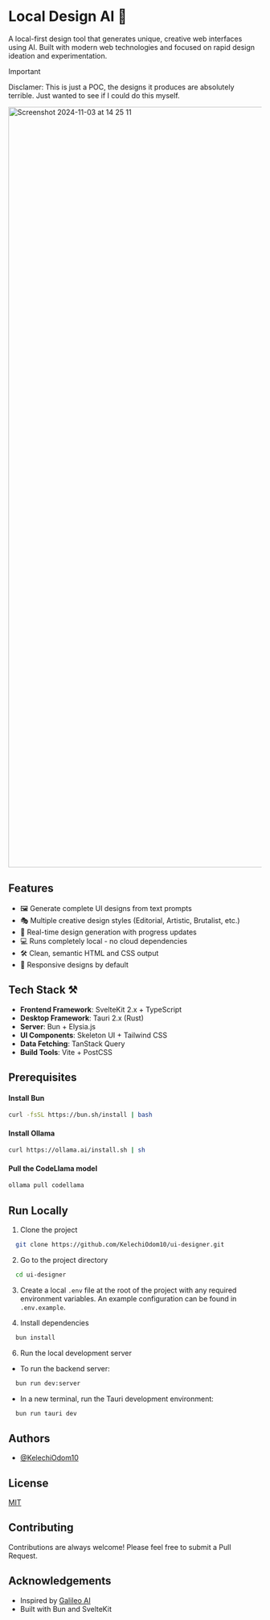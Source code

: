 # Local Design AI 🎨

A local-first design tool that generates unique, creative web interfaces using AI. Built with modern web technologies and focused on rapid design ideation and experimentation.

> [!IMPORTANT]
> Disclamer: This is just a POC, the designs it produces are absolutely terrible. Just wanted to see if I could do this myself.

<img width="1512" alt="Screenshot 2024-11-03 at 14 25 11" src="https://github.com/user-attachments/assets/088aaba2-9039-4177-ba82-ea73ecc50a95">

## Features

- 🖼️ Generate complete UI designs from text prompts
- 🎭 Multiple creative design styles (Editorial, Artistic, Brutalist, etc.)
- 🚀 Real-time design generation with progress updates
- 💻 Runs completely local - no cloud dependencies
- 🛠️ Clean, semantic HTML and CSS output
- 📱 Responsive designs by default

## Tech Stack ⚒️

- **Frontend Framework**: SvelteKit 2.x + TypeScript
- **Desktop Framework**: Tauri 2.x (Rust)
- **Server**: Bun + Elysia.js
- **UI Components**: Skeleton UI + Tailwind CSS
- **Data Fetching**: TanStack Query
- **Build Tools**: Vite + PostCSS

## Prerequisites

#### Install Bun

```bash
curl -fsSL https://bun.sh/install | bash
```

#### Install Ollama

```bash
curl https://ollama.ai/install.sh | sh
```

#### Pull the CodeLlama model

```bash
ollama pull codellama
```

## Run Locally

1. Clone the project

```bash
  git clone https://github.com/KelechiOdom10/ui-designer.git
```

2. Go to the project directory

```bash
  cd ui-designer
```

3. Create a local `.env` file at the root of the project with any required environment variables. An example configuration can be found in `.env.example`.
   &nbsp;

4. Install dependencies

```bash
  bun install
```

6. Run the local development server

- To run the backend server:

```bash
  bun run dev:server
```

- In a new terminal, run the Tauri development environment:

```bash
  bun run tauri dev
```

## Authors

- [@KelechiOdom10](https://github.com/KelechiOdom10)

## License

[MIT](https://choosealicense.com/licenses/mit/)

## Contributing

Contributions are always welcome! Please feel free to submit a Pull Request.

## Acknowledgements

- Inspired by [Galileo AI](https://www.usegalileo.ai/)
- Built with Bun and SvelteKit
